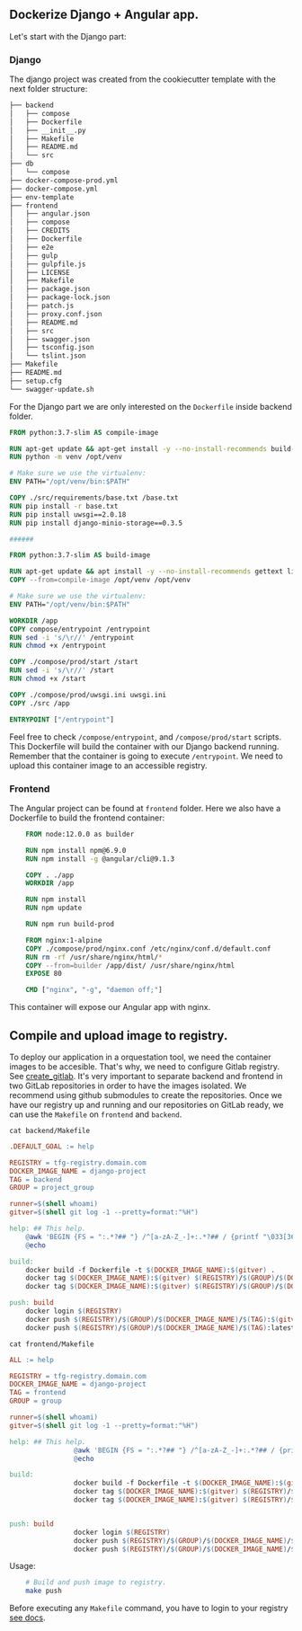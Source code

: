 ## Dockerize Django + Angular app.
Let's start with the Django part:

### Django
The django project was created from the cookiecutter template with the next folder structure:
```bash
├── backend
│   ├── compose
│   ├── Dockerfile
│   ├── __init__.py
│   ├── Makefile
│   ├── README.md
│   └── src
├── db
│   └── compose
├── docker-compose-prod.yml
├── docker-compose.yml
├── env-template
├── frontend
│   ├── angular.json
│   ├── compose
│   ├── CREDITS
│   ├── Dockerfile
│   ├── e2e
│   ├── gulp
│   ├── gulpfile.js
│   ├── LICENSE
│   ├── Makefile
│   ├── package.json
│   ├── package-lock.json
│   ├── patch.js
│   ├── proxy.conf.json
│   ├── README.md
│   ├── src
│   ├── swagger.json
│   ├── tsconfig.json
│   └── tslint.json
├── Makefile
├── README.md
├── setup.cfg
└── swagger-update.sh
```

For the Django part we are only interested on the `Dockerfile` inside backend folder.

```Dockerfile
FROM python:3.7-slim AS compile-image

RUN apt-get update && apt-get install -y --no-install-recommends build-essential gcc gettext default-libmysqlclient-dev
RUN python -m venv /opt/venv

# Make sure we use the virtualenv:
ENV PATH="/opt/venv/bin:$PATH"

COPY ./src/requirements/base.txt /base.txt
RUN pip install -r base.txt
RUN pip install uwsgi==2.0.18
RUN pip install django-minio-storage==0.3.5

######

FROM python:3.7-slim AS build-image

RUN apt-get update && apt install -y --no-install-recommends gettext libmariadb3
COPY --from=compile-image /opt/venv /opt/venv

# Make sure we use the virtualenv:
ENV PATH="/opt/venv/bin:$PATH"

WORKDIR /app
COPY compose/entrypoint /entrypoint
RUN sed -i 's/\r//' /entrypoint
RUN chmod +x /entrypoint

COPY ./compose/prod/start /start
RUN sed -i 's/\r//' /start
RUN chmod +x /start

COPY ./compose/prod/uwsgi.ini uwsgi.ini
COPY ./src /app

ENTRYPOINT ["/entrypoint"]
```

Feel free to check `/compose/entrypoint`, and `/compose/prod/start` scripts.
This Dockerfile will build the container with our Django backend running. Remember that the container is going to execute `/entrypoint`.
We need to upload this container image to an accessible registry.

### Frontend
The Angular project can be found at `frontend` folder. Here we also have a Dockerfile to build the frontend container:

```Dockerfile
    FROM node:12.0.0 as builder

    RUN npm install npm@6.9.0
    RUN npm install -g @angular/cli@9.1.3

    COPY . ./app
    WORKDIR /app

    RUN npm install
    RUN npm update

    RUN npm run build-prod

    FROM nginx:1-alpine
    COPY ./compose/prod/nginx.conf /etc/nginx/conf.d/default.conf
    RUN rm -rf /usr/share/nginx/html/*
    COPY --from=builder /app/dist/ /usr/share/nginx/html
    EXPOSE 80

    CMD ["nginx", "-g", "daemon off;"]
```

This container will expose our Angular app with nginx.

## Compile and upload image to registry.
To deploy our application in a orquestation tool, we need the container images to be accesible.
That's why, we need to configure Gitlab registry. See [create_gitlab](https://github.com/VictorMorenoJimenez/tfg2020/blob/master/doc/playbooks/create_gitlab.md). It's very important to separate backend and frontend in two GitLab repositories in order to have the images isolated. We recommend using github submodules to create the repositories.
Once we have our registry up and running and our repositories on GitLab ready, we can use the `Makefile` on `frontend` and `backend`.

```cat backend/Makefile```
```Makefile
.DEFAULT_GOAL := help

REGISTRY = tfg-registry.domain.com
DOCKER_IMAGE_NAME = django-project
TAG = backend
GROUP = project_group

runner=$(shell whoami)
gitver=$(shell git log -1 --pretty=format:"%H")

help: ## This help.
	@awk 'BEGIN {FS = ":.*?## "} /^[a-zA-Z_-]+:.*?## / {printf "\033[36m%-30s\033[0m %s\n", $$1, $$2}' $(MAKEFILE_LIST)
	@echo

build:
	docker build -f Dockerfile -t $(DOCKER_IMAGE_NAME):$(gitver) .
	docker tag $(DOCKER_IMAGE_NAME):$(gitver) $(REGISTRY)/$(GROUP)/$(DOCKER_IMAGE_NAME)/$(TAG):latest
	docker tag $(DOCKER_IMAGE_NAME):$(gitver) $(REGISTRY)/$(GROUP)/$(DOCKER_IMAGE_NAME)/$(TAG):$(gitver)

push: build
	docker login $(REGISTRY)
	docker push $(REGISTRY)/$(GROUP)/$(DOCKER_IMAGE_NAME)/$(TAG):$(gitver)
	docker push $(REGISTRY)/$(GROUP)/$(DOCKER_IMAGE_NAME)/$(TAG):latest
```

```cat frontend/Makefile```
```Makefile
ALL := help

REGISTRY = tfg-registry.domain.com
DOCKER_IMAGE_NAME = django-project
TAG = frontend
GROUP = group

runner=$(shell whoami)
gitver=$(shell git log -1 --pretty=format:"%H")

help: ## This help.
				@awk 'BEGIN {FS = ":.*?## "} /^[a-zA-Z_-]+:.*?## / {printf "\033[36m%-30s\033[0m %s\n", $$1, $$2}' $(MAKEFILE_LIST)
				@echo

build:
				docker build -f Dockerfile -t $(DOCKER_IMAGE_NAME):$(gitver) .
				docker tag $(DOCKER_IMAGE_NAME):$(gitver) $(REGISTRY)/$(GROUP)/$(DOCKER_IMAGE_NAME)/$(TAG):latest
				docker tag $(DOCKER_IMAGE_NAME):$(gitver) $(REGISTRY)/$(GROUP)/$(DOCKER_IMAGE_NAME)/$(TAG):$(gitver)


push: build
				docker login $(REGISTRY)
				docker push $(REGISTRY)/$(GROUP)/$(DOCKER_IMAGE_NAME)/$(TAG):$(gitver)
				docker push $(REGISTRY)/$(GROUP)/$(DOCKER_IMAGE_NAME)/$(TAG):latest

```

Usage:
```bash
    # Build and push image to registry.
    make push
```

Before executing any `Makefile` command, you have to login to your registry [see docs](https://docs.gitlab.com/ee/user/packages/container_registry/).


